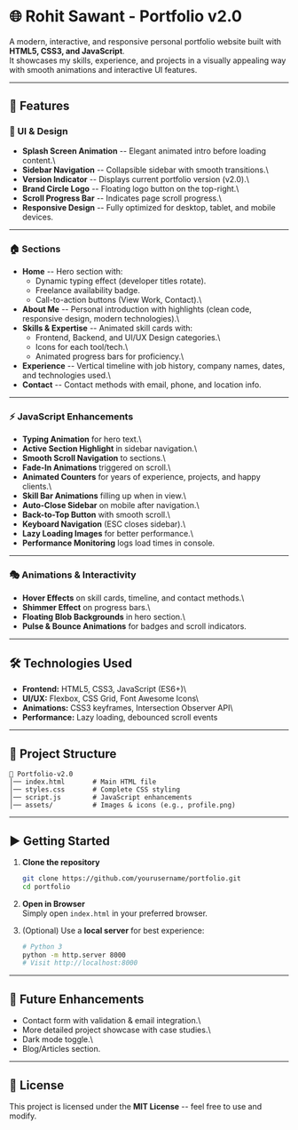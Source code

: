 # 🌐 Rohit Sawant - Portfolio v2.0

A modern, interactive, and responsive personal portfolio website built
with **HTML5, CSS3, and JavaScript**.\
It showcases my skills, experience, and projects in a visually appealing
way with smooth animations and interactive UI features.

------------------------------------------------------------------------

## 🚀 Features

### 🎨 UI & Design

-   **Splash Screen Animation** -- Elegant animated intro before loading
    content.\
-   **Sidebar Navigation** -- Collapsible sidebar with smooth
    transitions.\
-   **Version Indicator** -- Displays current portfolio version (v2.0).\
-   **Brand Circle Logo** -- Floating logo button on the top-right.\
-   **Scroll Progress Bar** -- Indicates page scroll progress.\
-   **Responsive Design** -- Fully optimized for desktop, tablet, and
    mobile devices.

------------------------------------------------------------------------

### 🏠 Sections

-   **Home** -- Hero section with:
    -   Dynamic typing effect (developer titles rotate).
    -   Freelance availability badge.
    -   Call-to-action buttons (View Work, Contact).\
-   **About Me** -- Personal introduction with highlights (clean code,
    responsive design, modern technologies).\
-   **Skills & Expertise** -- Animated skill cards with:
    -   Frontend, Backend, and UI/UX Design categories.\
    -   Icons for each tool/tech.\
    -   Animated progress bars for proficiency.\
-   **Experience** -- Vertical timeline with job history, company names,
    dates, and technologies used.\
-   **Contact** -- Contact methods with email, phone, and location info.

------------------------------------------------------------------------

### ⚡ JavaScript Enhancements

-   **Typing Animation** for hero text.\
-   **Active Section Highlight** in sidebar navigation.\
-   **Smooth Scroll Navigation** to sections.\
-   **Fade-In Animations** triggered on scroll.\
-   **Animated Counters** for years of experience, projects, and happy
    clients.\
-   **Skill Bar Animations** filling up when in view.\
-   **Auto-Close Sidebar** on mobile after navigation.\
-   **Back-to-Top Button** with smooth scroll.\
-   **Keyboard Navigation** (ESC closes sidebar).\
-   **Lazy Loading Images** for better performance.\
-   **Performance Monitoring** logs load times in console.

------------------------------------------------------------------------

### 🎭 Animations & Interactivity

-   **Hover Effects** on skill cards, timeline, and contact methods.\
-   **Shimmer Effect** on progress bars.\
-   **Floating Blob Backgrounds** in hero section.\
-   **Pulse & Bounce Animations** for badges and scroll indicators.

------------------------------------------------------------------------

## 🛠️ Technologies Used

-   **Frontend:** HTML5, CSS3, JavaScript (ES6+)\
-   **UI/UX:** Flexbox, CSS Grid, Font Awesome Icons\
-   **Animations:** CSS3 keyframes, Intersection Observer API\
-   **Performance:** Lazy loading, debounced scroll events

------------------------------------------------------------------------

## 📂 Project Structure

    📁 Portfolio-v2.0
    │── index.html       # Main HTML file
    │── styles.css       # Complete CSS styling
    │── script.js        # JavaScript enhancements
    │── assets/          # Images & icons (e.g., profile.png)

------------------------------------------------------------------------

## ▶️ Getting Started

1.  **Clone the repository**

    ``` bash
    git clone https://github.com/yourusername/portfolio.git
    cd portfolio
    ```

2.  **Open in Browser**\
    Simply open `index.html` in your preferred browser.

3.  (Optional) Use a **local server** for best experience:

    ``` bash
    # Python 3
    python -m http.server 8000
    # Visit http://localhost:8000
    ```

------------------------------------------------------------------------

## 📌 Future Enhancements

-   Contact form with validation & email integration.\
-   More detailed project showcase with case studies.\
-   Dark mode toggle.\
-   Blog/Articles section.

------------------------------------------------------------------------

## 📜 License

This project is licensed under the **MIT License** -- feel free to use
and modify.
